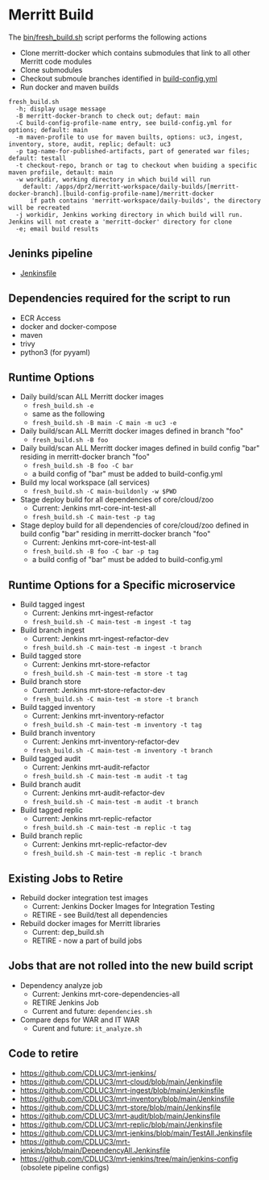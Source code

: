# Merritt Build

The [bin/fresh_build.sh](bin/fresh_build.sh) script performs the following actions
- Clone merritt-docker which contains submodules that link to all other Merritt code modules
- Clone submodules
- Checkout submoule branches identified in [build-config.yml](build-config.yml)
- Run docker and maven builds

```
fresh_build.sh 
  -h; display usage message
  -B merritt-docker-branch to check out; defaut: main
  -C build-config-profile-name entry, see build-config.yml for options; default: main
  -m maven-profile to use for maven builts, options: uc3, ingest, inventory, store, audit, replic; default: uc3
  -p tag-name-for-published-artifacts, part of generated war files; default: testall
  -t checkout-repo, branch or tag to checkout when buiding a specific maven profiile, detault: main
  -w workidir, working directory in which build will run
    default: /apps/dpr2/merritt-workspace/daily-builds/[merritt-docker-branch].[build-config-profile-name]/merritt-docker
      if path contains 'merritt-workspace/daily-builds', the directory will be recreated
  -j workidir, Jenkins working directory in which build will run.  Jenkins will not create a 'merritt-docker' directory for clone
  -e; email build results
```

## Jeninks pipeline
- [Jenkinsfile](Jenkinsfile)

## Dependencies required for the script to run
- ECR Access
- docker and docker-compose
- maven
- trivy
- python3 (for pyyaml)

## Runtime Options

- Daily build/scan ALL Merritt docker images
  - `fresh_build.sh -e`
  - same as the following
  - `fresh_build.sh -B main -C main -m uc3 -e`
- Daily build/scan ALL Merritt docker images defined in branch "foo"
  - `fresh_build.sh -B foo`
- Daily build/scan ALL Merritt docker images defined in build config "bar" residing in merritt-docker branch "foo"
  - `fresh_build.sh -B foo -C bar`
  - a build config of "bar" must be added to build-config.yml
- Build my local workspace (all services)
  - `fresh_build.sh -C main-buildonly -w $PWD`
- Stage deploy build for all dependencies of core/cloud/zoo 
  - Current: Jenkins mrt-core-int-test-all 
  - `fresh_build.sh -C main-test -p tag`
- Stage deploy build for all dependencies of core/cloud/zoo defined in build config "bar" residing in merritt-docker branch "foo"
  - Current: Jenkins mrt-core-int-test-all 
  - `fresh_build.sh -B foo -C bar -p tag`
  - a build config of "bar" must be added to build-config.yml

## Runtime Options for a Specific microservice
- Build tagged ingest
  - Current:  Jenkins mrt-ingest-refactor
  - `fresh_build.sh -C main-test -m ingest -t tag`
- Build branch ingest
  - Current:  Jenkins mrt-ingest-refactor-dev
  - `fresh_build.sh -C main-test -m ingest -t branch`
- Build tagged store
  - Current:  Jenkins mrt-store-refactor
  - `fresh_build.sh -C main-test -m store -t tag`
- Build branch store
  - Current:  Jenkins mrt-store-refactor-dev
  - `fresh_build.sh -C main-test -m store -t branch`
- Build tagged inventory
  - Current:  Jenkins mrt-inventory-refactor
  - `fresh_build.sh -C main-test -m inventory -t tag`
- Build branch inventory
  - Current:  Jenkins mrt-inventory-refactor-dev
  - `fresh_build.sh -C main-test -m inventory -t branch`
- Build tagged audit
  - Current:  Jenkins mrt-audit-refactor
  - `fresh_build.sh -C main-test -m audit -t tag`
- Build branch audit
  - Current:  Jenkins mrt-audit-refactor-dev
  - `fresh_build.sh -C main-test -m audit -t branch`
- Build tagged replic
  - Current:  Jenkins mrt-replic-refactor
  - `fresh_build.sh -C main-test -m replic -t tag`
- Build branch replic
  - Current:  Jenkins mrt-replic-refactor-dev
  - `fresh_build.sh -C main-test -m replic -t branch`

## Existing Jobs to Retire
- Rebuild docker integration test images 
  - Current: Jenkins Docker Images for Integration Testing
  - RETIRE - see Build/test all dependencies
- Rebuild docker images for Merritt libraries
  - Current: dep_build.sh 
  - RETIRE - now a part of build jobs

## Jobs that are not rolled into the new build script
- Dependency analyze job 
  - Current: Jenkins mrt-core-dependencies-all 
  - RETIRE Jenkins Job
  - Current and future: `dependencies.sh`
- Compare deps for WAR and IT WAR 
  - Curent and future: `it_analyze.sh`

## Code to retire
- https://github.com/CDLUC3/mrt-jenkins/
- https://github.com/CDLUC3/mrt-cloud/blob/main/Jenkinsfile
- https://github.com/CDLUC3/mrt-ingest/blob/main/Jenkinsfile
- https://github.com/CDLUC3/mrt-inventory/blob/main/Jenkinsfile
- https://github.com/CDLUC3/mrt-store/blob/main/Jenkinsfile
- https://github.com/CDLUC3/mrt-audit/blob/main/Jenkinsfile
- https://github.com/CDLUC3/mrt-replic/blob/main/Jenkinsfile
- https://github.com/CDLUC3/mrt-jenkins/blob/main/TestAll.Jenkinsfile
- https://github.com/CDLUC3/mrt-jenkins/blob/main/DependencyAll.Jenkinsfile
- https://github.com/CDLUC3/mrt-jenkins/tree/main/jenkins-config (obsolete pipeline configs)
